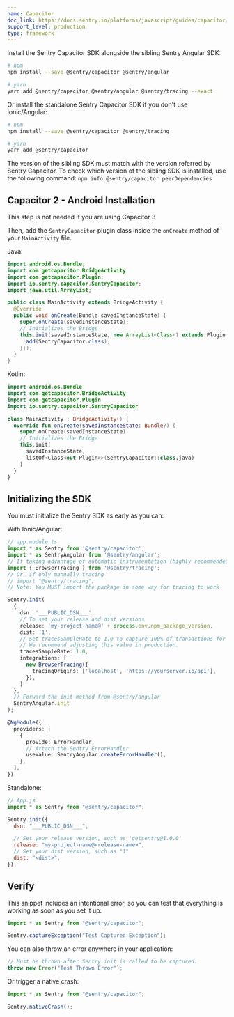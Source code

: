```yaml
---
name: Capacitor
doc_link: https://docs.sentry.io/platforms/javascript/guides/capacitor/
support_level: production
type: framework
---
```


Install the Sentry Capacitor SDK alongside the sibling Sentry Angular SDK:

```bash
# npm
npm install --save @sentry/capacitor @sentry/angular

# yarn
yarn add @sentry/capacitor @sentry/angular @sentry/tracing --exact
```

Or install the standalone Sentry Capacitor SDK if you don't use Ionic/Angular:

```bash
# npm
npm install --save @sentry/capacitor @sentry/tracing

# yarn
yarn add @sentry/capacitor
```

<Note>

The version of the sibling SDK must match with the version referred by Sentry Capacitor. To check which version of the sibling SDK is installed, use the following command: `npm info @sentry/capacitor peerDependencies`

</Note>

## Capacitor 2 - Android Installation

<Note>

This step is not needed if you are using Capacitor 3

</Note>

Then, add the `SentryCapacitor` plugin class inside the `onCreate` method of your `MainActivity` file.

Java:

```java
import android.os.Bundle;
import com.getcapacitor.BridgeActivity;
import com.getcapacitor.Plugin;
import io.sentry.capacitor.SentryCapacitor;
import java.util.ArrayList;

public class MainActivity extends BridgeActivity {
  @Override
  public void onCreate(Bundle savedInstanceState) {
    super.onCreate(savedInstanceState);
    // Initializes the Bridge
    this.init(savedInstanceState, new ArrayList<Class<? extends Plugin>>() {{
      add(SentryCapacitor.class);
    }});
  }
}
```

Kotlin:

```kotlin
import android.os.Bundle
import com.getcapacitor.BridgeActivity
import com.getcapacitor.Plugin
import io.sentry.capacitor.SentryCapacitor

class MainActivity : BridgeActivity() {
  override fun onCreate(savedInstanceState: Bundle?) {
    super.onCreate(savedInstanceState)
    // Initializes the Bridge
    this.init(
      savedInstanceState,
      listOf<Class<out Plugin>>(SentryCapacitor::class.java)
    )
  }
}
```

## Initializing the SDK

You must initialize the Sentry SDK as early as you can:

With Ionic/Angular:

```typescript
// app.module.ts
import * as Sentry from '@sentry/capacitor';
import * as SentryAngular from '@sentry/angular';
// If taking advantage of automatic instrumentation (highly recommended)
import { BrowserTracing } from '@sentry/tracing';
// Or, if only manually tracing
// import "@sentry/tracing";
// Note: You MUST import the package in some way for tracing to work

Sentry.init(
  {
    dsn: '___PUBLIC_DSN___',
    // To set your release and dist versions
    release: 'my-project-name@' + process.env.npm_package_version,
    dist: '1',
    // Set tracesSampleRate to 1.0 to capture 100% of transactions for performance monitoring.
    // We recommend adjusting this value in production.
    tracesSampleRate: 1.0,
    integrations: [
      new BrowserTracing({
        tracingOrigins: ['localhost', 'https://yourserver.io/api'],
      }),
    ]
  },
  // Forward the init method from @sentry/angular
  SentryAngular.init
);

@NgModule({
  providers: [
    {
      provide: ErrorHandler,
      // Attach the Sentry ErrorHandler
      useValue: SentryAngular.createErrorHandler(),
    },
  ],
})
```

Standalone:

```javascript
// App.js
import * as Sentry from "@sentry/capacitor";

Sentry.init({
  dsn: "___PUBLIC_DSN___",

  // Set your release version, such as 'getsentry@1.0.0'
  release: "my-project-name@<release-name>",
  // Set your dist version, such as "1"
  dist: "<dist>",
});
```

## Verify

This snippet includes an intentional error, so you can test that everything is working as soon as you set it up:

```javascript
import * as Sentry from "@sentry/capacitor";

Sentry.captureException("Test Captured Exception");
```

You can also throw an error anywhere in your application:

```javascript
// Must be thrown after Sentry.init is called to be captured.
throw new Error("Test Thrown Error");
```

Or trigger a native crash:

```javascript
import * as Sentry from "@sentry/capacitor";

Sentry.nativeCrash();
```
